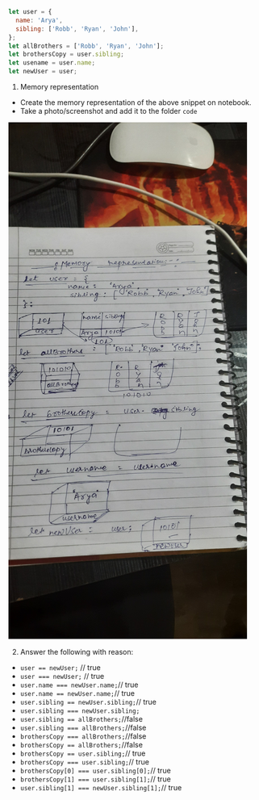 ```js
let user = {
  name: 'Arya',
  sibling: ['Robb', 'Ryan', 'John'],
};
let allBrothers = ['Robb', 'Ryan', 'John'];
let brothersCopy = user.sibling;
let usename = user.name;
let newUser = user;
```

1. Memory representation

- Create the memory representation of the above snippet on notebook.
- Take a photo/screenshot and add it to the folder `code`

<!-- To add this image here use ![name](./hello.jpg) -->
![pic1](./hello.jpg)

2. Answer the following with reason:

- `user == newUser;` // true
- `user === newUser;` // true
- `user.name === newUser.name;`// true
- `user.name == newUser.name;`// true
- `user.sibling == newUser.sibling;`// true
- `user.sibling === newUser.sibling;`
- `user.sibling == allBrothers;`//false
- `user.sibling === allBrothers;`//false
- `brothersCopy === allBrothers;`//false
- `brothersCopy == allBrothers;`//false
- `brothersCopy == user.sibling;`// true
- `brothersCopy === user.sibling;`// true
- `brothersCopy[0] === user.sibling[0];`// true
- `brothersCopy[1] === user.sibling[1];`// true
- `user.sibling[1] === newUser.sibling[1];`// true
